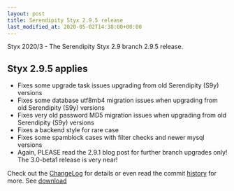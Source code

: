 ```yaml
---
layout: post
title: Serendipity Styx 2.9.5 release
last_modified_at: 2020-05-02T14:38:00+00:00
---
```


Styx 2020/3 - The Serendipity Styx 2.9 branch 2.9.5 release.

## Styx 2.9.5 applies

  - Fixes some upgrade task issues upgrading from old Serendipity (S9y) versions
  - Fixes some database utf8mb4 migration issues when upgrading from old Serendipity (S9y) versions
  - Fixes very old password MD5 migration issues when upgrading from old Serendipity (S9y) versions
  - Fixes a backend style for rare case
  - Fixes some spamblock cases with filter checks and newer mysql versions
  - Again, PLEASE read the 2.9.1 blog post for further branch upgrades only! The 3.0-beta1 release is very near!

Check out the [ChangeLog](https://github.com/ophian/styx/blob/2.9.5/docs/NEWS) for details or even read the commit [history](https://github.com/ophian/styx/commits/2.9.5) for more. See [download](https://github.com/ophian/styx/releases/tag/2.9.5)
